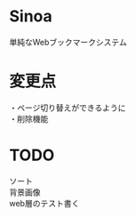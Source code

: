 # Sinoa  
単純なWebブックマークシステム  

# 変更点  
・ページ切り替えができるように  
・削除機能  
  
# TODO  
ソート  
背景画像  
web層のテスト書く  
